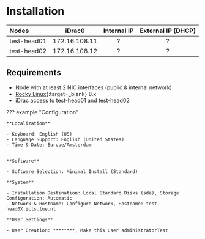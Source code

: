 # Installation

| Nodes                     |      iDrac0    |   Internal IP   | External IP (DHCP) |
|:--------------------------|:--------------:|:---------------:|:------------------:|
| test-head01               | 172.16.108.11  |       ?         |         ?          |
| test-head02               | 172.16.108.12  |       ?         |         ?          |

## Requirements

- Node with at least 2 NIC interfaces (public & internal network)
- [Rocky Linux](https://rockylinux.org){:target=_blank} 8.x
- iDrac access to test-head01 and test-head02

??? example "Configuration"

    **Localization**
    
    - Keyboard: English (US)
    - Language Support: English (United States)
    - Time & Date: Europe/Amsterdam
    
    
    **Software**
    
    - Software Selection: Minimal Install (Standard)
    
    **System**
    
    - Installation Destination: Local Standard Disks (sda), Storage Configuration: Automatic
    - Network & Hostname: Configure Network, Hostname: test-head0X.icts.tue.nl
    
    **User Settings**
    
    - User Creation: ********, Make this user administratorTest


